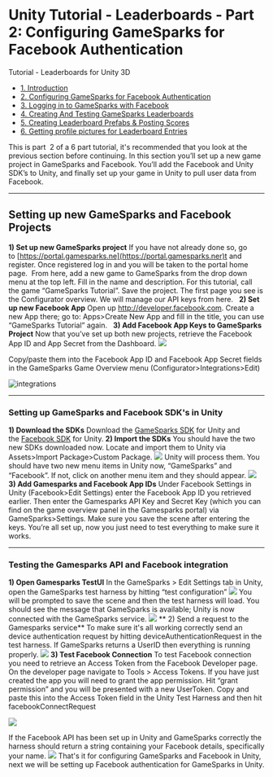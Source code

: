 # Unity Tutorial - Leaderboards - Part 2: Configuring GameSparks for Facebook Authentication

Tutorial - Leaderboards for Unity 3D

  * [1. Introduction](/uncategorized/unity-tutorial-introduction)
  * [2. Configuring GameSparks for Facebook Authentication](/uncategorized/unity-tutorial-configuring-gamesparks-for-facebook-authentication)
  * [3. Logging in to GameSparks with Facebook](/uncategorized/unity-tutorial-logging-in-to-gamesparks-with-facebook)
  * [4. Creating And Testing GameSparks Leaderboards](/uncategorized/unity-tutorial-creating-and-testing-gamesparks-leaderboards)
  * [5. Creating Leaderboard Prefabs & Posting Scores](/uncategorized/unity-tutorial-creating-leaderboard-prefabs-posting-scores)
  * [6. Getting profile pictures for Leaderboard Entries](/uncategorized/unity-tutorial-getting-profile-pictures-for-leaderboard-entries)

This is part  2 of a 6 part tutorial, it's recommended that you look at the previous section before continuing. In this section you’ll set up a new game project in GameSparks and Facebook. You’ll add the Facebook and Unity SDK’s to Unity, and finally set up your game in Unity to pull user data from Facebook.  

* * *

##

## **Setting up new GameSparks and Facebook Projects**

**1) Set up new GameSparks project** If you have not already done so, go to [https://portal.gamesparks.ne](https://portal.gamesparks.ner)t and register. Once registered log in and you will be taken to the portal home page.  From here, add a new game to GameSparks from the drop down menu at the top left. Fill in the name and description. For this tutorial, call the game “GameSparks Tutorial”. Save the project. The first page you see is the Configurator overview. We will manage our API keys from here.   **2) Set up new Facebook App** Open up <http://developer.facebook.com>. Create a new App there; go to: Apps>Create New App and fill in the title, you can use “GameSparks Tutorial” again.   **3) Add Facebook App Keys to GameSparks Project** Now that you’ve set up both new projects, retrieve the Facebook App ID and App Secret from the Dashboard. ![](https://lh5.googleusercontent.com/YFbYpP8eTAULrDpVnoFaQ2Frh4VGts4gfwbDghr63MnBT7FRoBczvzLsB2eiE8E4SDAzmr4Rn0MHAx7RkcViw8UYt4D-uV43HoiIdsdb-GZqqXdphvIAU-A7mt1IAqJeZQ)

Copy/paste them into the Facebook App ID and Facebook App Secret fields in the GameSparks Game Overview menu (Configurator>Integrations>Edit)

![integrations](/wp-content/uploads/2014/10/integrations-1024x471.png)

* * *

###

### Setting up GameSparks and Facebook SDK's in Unity

**1) Download the SDKs** Download the [GameSparks SDK](/uncategorized/unity3d-sdk-v3-new) for Unity and the [Facebook SDK](https://www.google.com/url?q=https%3A%2F%2Fwww.facebook.com%2Fcampaign%2Flanding.php%3Fcampaign_id%3D282184128580929%26placement%3DSDK_6.0.0%26url%3Dhttps%253A%252F%252Fdevelopers.facebook.com%252Fresources%252FFacebookSDK-140805.unitypackage&sa=D&sntz=1&usg=AFQjCNH_6tTQizQFinQAVbaJ0m_lbMMo5w) for Unity. **2) Import the SDKs** You should have the two new SDKs downloaded now. Locate and import them to Unity via Assets>Import Package>Custom Package. ![](https://lh5.googleusercontent.com/9CtovOSjVwSZCb3nmJpDhHXNa9q0EsqykQInD__qhXnkNJDSsQ01oIQNAf2pnk3MDwy6bA7gqWbHVXZjNnzAl8j1nACZHjn41EhYVDAAs0X0JZRuAuRQMx4_ie9ZjhNpig) Unity will process them. You should have two new menu items in Unity now, “GameSparks” and “Facebook”. If not, click on another menu item and they should appear. ![](https://lh4.googleusercontent.com/XiiW_js5_Z6nJQn56G3cZENpXZItWnbwuH73jV9dlujADL_IcTV3LNAdb5MN0MDmJR9zfp9BZemMmIMz4nQJ1EzhgB6Kfcten_3bXbNFyDyNTSkBAf0rmsI4g0WChJ52aw) **3) Add Gamesparks and Facebook App IDs** Under Facebook Settings in Unity (Facebook>Edit Settings) enter the Facebook App ID you retrieved earlier. Then enter the Gamesparks API Key and Secret Key (which you can find on the game overview panel in the Gamesparks portal) via GameSparks>Settings. Make sure you save the scene after entering the keys. You’re all set up, now you just need to test everything to make sure it works.

* * *

###

### Testing the Gamesparks API and Facebook integration

**1) Open Gamesparks TestUI** In the GameSparks > Edit Settings tab in Unity, open the GameSparks test harness by hitting “test configuration” ![](https://lh4.googleusercontent.com/coFiuC7MOkf1A2VMa6_i71pwmLZz4qv7VIJMdPorxOjPisHPq_1GFozulEJ9xWFoe8labltIzKBqagqwXVhpu1uwj_HiOBuou8ZNZ1so2PuBiZM6B63PGxaPgzVdUGUmEw) You will be prompted to save the scene and then the test harness will load. You should see the message that GameSparks is available; Unity is now connected with the GameSparks service. ![](http://i.imgur.com/pyPNtrq.png) ** 2) Send a request to the Gamesparks service** To make sure it's all working correctly send an device authentication request by hitting deviceAuthenticationRequest in the test harness. If GameSparks returns a UserID then everything is running properly. ![](https://lh4.googleusercontent.com/Iy9ZJ84lugvt0lRr1Uo26yS4XxevdG9eToPJG8fVS2gczp50UTq0aB3K4Jm0Nsi2_Ou1rmrhT_4eQKOdrZbR37lJaJf2NtOGu3XacSvvD6z5llvCrVXV0rBewCwXVHnEmg) **3) Test Facebook Connection** To test Facebook connection you need to retrieve an Access Token from the Facebook Developer page. On the developer page navigate to Tools > Access Tokens. If you have just created the app you will need to grant the app permission. Hit “grant permission” and you will be presented with a new UserToken. Copy and paste this into the Access Token field in the Unity Test Harness and then hit facebookConnectRequest  

![](https://lh4.googleusercontent.com/_pCz4hURVBjHMgHaR3cy-ZcCyxea9xwLSIW7nxvzzehbSLZqETb_sdS3wvlvGB4Hn6CJ8J3Ozuk95RqheblZLvryosjwoHZFPVREd6yzwHvYjIymoXwCyNNZBKlsk-XKWQ)

If the Facebook API has been set up in Unity and GameSparks correctly the harness should return a string containing your Facebook details, specifically your name. ![](https://lh3.googleusercontent.com/GmXMdSkwoO8E_MKWfd7efTScqufcfUFG2_-9c0jO7C2Xx6cqqXbrTAoTPbiAz2Sgove87YTOP5z0p5eB6C4AkT2dt9bTl08S3Glkc92Apgk2sMpp2LSKZzyUlFxabw4e1g) That's it for configuring GameSparks and Facebook in Unity, next we will be setting up Facebook authentication for GameSparks in Unity.
